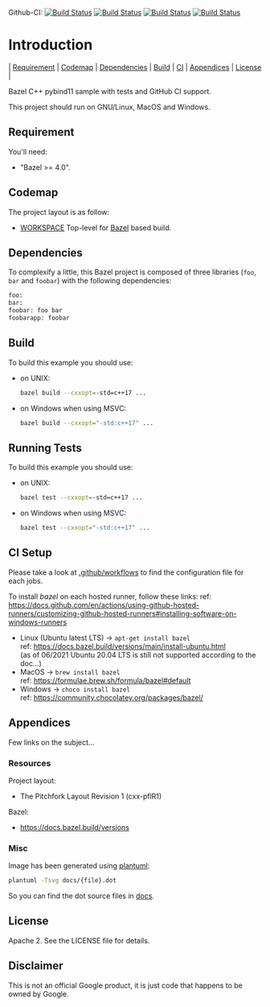 Github-CI:
[![Build Status][amd64_linux_status]][amd64_linux_link]
[![Build Status][amd64_macos_status]][amd64_macos_link]
[![Build Status][amd64_windows_status]][amd64_windows_link]
[![Build Status][amd64_docker_status]][amd64_docker_link]

[amd64_linux_status]: https://github.com/Mizux/bazel-pybind11/actions/workflows/amd64_linux.yml/badge.svg
[amd64_linux_link]: https://github.com/Mizux/bazel-pybind11/actions/workflows/amd64_linux.yml
[amd64_macos_status]: https://github.com/Mizux/bazel-pybind11/actions/workflows/amd64_macos.yml/badge.svg
[amd64_macos_link]: https://github.com/Mizux/bazel-pybind11/actions/workflows/amd64_macos.yml
[amd64_windows_status]: https://github.com/Mizux/bazel-pybind11/actions/workflows/amd64_windows.yml/badge.svg
[amd64_windows_link]: https://github.com/Mizux/bazel-pybind11/actions/workflows/amd64_windows.yml
[amd64_docker_status]: https://github.com/Mizux/bazel-pybind11/actions/workflows/amd64_docker.yml/badge.svg
[amd64_docker_link]: https://github.com/Mizux/bazel-pybind11/actions/workflows/amd64_docker.yml

# Introduction
<nav for="project"> |
<a href="#requirement">Requirement</a> |
<a href="#codemap">Codemap</a> |
<a href="#dependencies">Dependencies</a> |
<a href="#build">Build</a> |
<a href="ci/README.md">CI</a> |
<a href="#appendices">Appendices</a> |
<a href="#license">License</a> |
</nav>

Bazel C++ pybind11 sample with tests and GitHub CI support.

This project should run on GNU/Linux, MacOS and Windows.

## Requirement
You'll need:

* "Bazel >= 4.0".

## Codemap
The project layout is as follow:

* [WORKSPACE](WORKSPACE) Top-level for [Bazel](https://bazel.build) based build.

## Dependencies
To complexify a little, this Bazel project is composed of three libraries (`foo`, `bar` and `foobar`)
with the following dependencies:

```sh
foo:
bar:
foobar: foo bar
foobarapp: foobar
```

## Build
To build this example you should use:

* on UNIX:
  ```sh
  bazel build --cxxopt=-std=c++17 ...
  ```

* on Windows when using MSVC:
  ```sh
  bazel build --cxxopt="-std:c++17" ...
  ```

## Running Tests
To build this example you should use:

* on UNIX:
  ```sh
  bazel test --cxxopt=-std=c++17 ...
  ```

* on Windows when using MSVC:
  ```sh
  bazel test --cxxopt="-std:c++17" ...
  ```

## CI Setup
Please take a look at [.github/workflows](.github/workflows) to find the configuration file for each jobs.

To install *bazel* on each hosted runner, follow these links:
ref: https://docs.github.com/en/actions/using-github-hosted-runners/customizing-github-hosted-runners#installing-software-on-windows-runners

* Linux (Ubuntu latest LTS) -> `apt-get install bazel`<br>
  ref: https://docs.bazel.build/versions/main/install-ubuntu.html<br>
  (as of 06/2021 Ubuntu 20.04 LTS is still not supported according to the doc...)
* MacOS -> `brew install bazel`<br>
  ref: https://formulae.brew.sh/formula/bazel#default
* Windows -> `choco install bazel`<br>
  ref: https://community.chocolatey.org/packages/bazel/

## Appendices
Few links on the subject...

### Resources
Project layout:
* The Pitchfork Layout Revision 1 (cxx-pflR1)

Bazel:
* https://docs.bazel.build/versions

### Misc
Image has been generated using [plantuml](http://plantuml.com/):
```bash
plantuml -Tsvg docs/{file}.dot
```
So you can find the dot source files in [docs](docs).

## License
Apache 2. See the LICENSE file for details.

## Disclaimer
This is not an official Google product, it is just code that happens to be
owned by Google.

